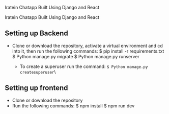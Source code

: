 Iratein Chatapp Built Using Django and React


Iratein Chatapp Built Using Django and React

## Setting up Backend
-   Clone or download the repository, activate a virtual environment and cd into it, then run the following commands:
    $ pip install -r requirements.txt
    $ Python manage.py migrate
    $ Python manage.py runserver

    - To create a superuser run the command: 
        ```$ Python manage.py createsuperuser```\


## Setting up frontend
-   Clone or download the repository
- Run the following commands: 
    $ npm install 
    $ npm run dev

